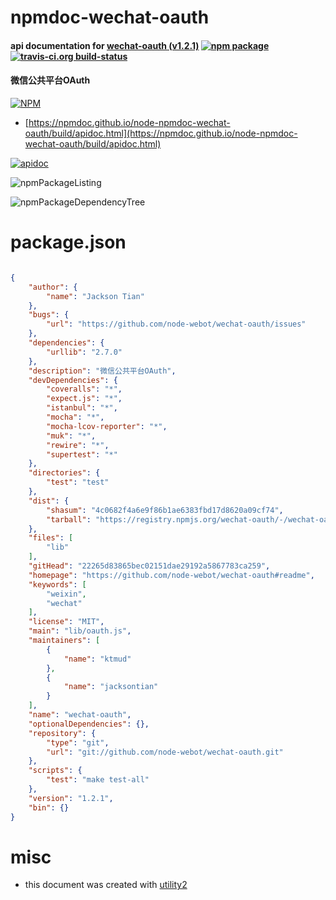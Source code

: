 # npmdoc-wechat-oauth

#### api documentation for  [wechat-oauth (v1.2.1)](https://github.com/node-webot/wechat-oauth#readme)  [![npm package](https://img.shields.io/npm/v/npmdoc-wechat-oauth.svg?style=flat-square)](https://www.npmjs.org/package/npmdoc-wechat-oauth) [![travis-ci.org build-status](https://api.travis-ci.org/npmdoc/node-npmdoc-wechat-oauth.svg)](https://travis-ci.org/npmdoc/node-npmdoc-wechat-oauth)

#### 微信公共平台OAuth

[![NPM](https://nodei.co/npm/wechat-oauth.png?downloads=true&downloadRank=true&stars=true)](https://www.npmjs.com/package/wechat-oauth)

- [https://npmdoc.github.io/node-npmdoc-wechat-oauth/build/apidoc.html](https://npmdoc.github.io/node-npmdoc-wechat-oauth/build/apidoc.html)

[![apidoc](https://npmdoc.github.io/node-npmdoc-wechat-oauth/build/screenCapture.buildCi.browser.%252Ftmp%252Fbuild%252Fapidoc.html.png)](https://npmdoc.github.io/node-npmdoc-wechat-oauth/build/apidoc.html)

![npmPackageListing](https://npmdoc.github.io/node-npmdoc-wechat-oauth/build/screenCapture.npmPackageListing.svg)

![npmPackageDependencyTree](https://npmdoc.github.io/node-npmdoc-wechat-oauth/build/screenCapture.npmPackageDependencyTree.svg)



# package.json

```json

{
    "author": {
        "name": "Jackson Tian"
    },
    "bugs": {
        "url": "https://github.com/node-webot/wechat-oauth/issues"
    },
    "dependencies": {
        "urllib": "2.7.0"
    },
    "description": "微信公共平台OAuth",
    "devDependencies": {
        "coveralls": "*",
        "expect.js": "*",
        "istanbul": "*",
        "mocha": "*",
        "mocha-lcov-reporter": "*",
        "muk": "*",
        "rewire": "*",
        "supertest": "*"
    },
    "directories": {
        "test": "test"
    },
    "dist": {
        "shasum": "4c0682f4a6e9f86b1ae6383fbd17d8620a09cf74",
        "tarball": "https://registry.npmjs.org/wechat-oauth/-/wechat-oauth-1.2.1.tgz"
    },
    "files": [
        "lib"
    ],
    "gitHead": "22265d83865bec02151dae29192a5867783ca259",
    "homepage": "https://github.com/node-webot/wechat-oauth#readme",
    "keywords": [
        "weixin",
        "wechat"
    ],
    "license": "MIT",
    "main": "lib/oauth.js",
    "maintainers": [
        {
            "name": "ktmud"
        },
        {
            "name": "jacksontian"
        }
    ],
    "name": "wechat-oauth",
    "optionalDependencies": {},
    "repository": {
        "type": "git",
        "url": "git://github.com/node-webot/wechat-oauth.git"
    },
    "scripts": {
        "test": "make test-all"
    },
    "version": "1.2.1",
    "bin": {}
}
```



# misc
- this document was created with [utility2](https://github.com/kaizhu256/node-utility2)

